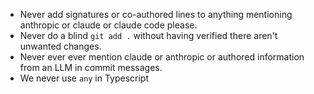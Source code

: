 - Never add signatures or co-authored lines to anything mentioning anthropic or claude or claude code please.
- Never do a blind `git add .` without having verified there aren't unwanted changes.
- Never ever ever mention claude or anthropic or authored information from an LLM in commit messages.
- We never use `any` in Typescript
